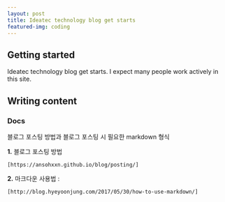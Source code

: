 ```yaml
---
layout: post
title: Ideatec technology blog get starts
featured-img: coding
---
```


## Getting started

Ideatec technology blog get starts. I expect many people work actively in this site.

## Writing content

### Docs

블로그 포스팅 방법과 블로그 포스팅 시 필요한 markdown 형식 


**1.** 블로그 포스팅 방법 

```
[https://ansohxxn.github.io/blog/posting/]

```

**2.** 마크다운 사용법 : 

```
[http://blog.hyeyoonjung.com/2017/05/30/how-to-use-markdown/]

```
